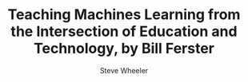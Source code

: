 ---
layout: leaf-node
title: "Teaching Machines Learning from the Intersection of Education and Technology, by Bill Ferster"
title-url: "https://www.timeshighereducation.com/books/teaching-machines-learning-from-the-intersection-of-education-and-technology-by-bill-ferster/2018940.article"
author: "Steve Wheeler"
groups: pedagogical-styles
categories: constructionism
topics: in-the-media
summary: >
    This is a review of Bill Ferster's book Teaching Machines: Learning from the Intersection
    of Education and Technology. According to Wheeler, "Ferster’s focus is on
    how we can teach with “machines” of various kinds, and he exposes the issues and
    challenges that emerge whenever we apply technology to the task of pedagogy." And, in closing,
    “Teaching machines can be only as effective as the pedagogical methods they employ … and
    how they stay focused on the learner”
cite: >
    Wheeler, S. (2015, March 12). Teaching Machines: Learning from the Intersection of Education
    and Technology, by Bill Ferster. Times Higher Education. Retrieved
    from https://www.timeshighereducation.com/books/teaching-machines-learning-from-the-intersection-of-education-and-technology-by-bill-ferster/2018940.article
pub-date: 2015-03-12
added-date: 2017-04-21
resource-type: external-page
---
